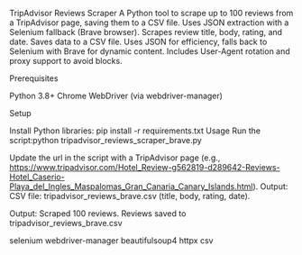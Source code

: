 TripAdvisor Reviews Scraper
A Python tool to scrape up to 100 reviews from a TripAdvisor page, saving them to a CSV file. Uses JSON extraction with a Selenium fallback (Brave browser). 
Scrapes review title, body, rating, and date.
Saves data to a CSV file.
Uses JSON for efficiency, falls back to Selenium with Brave for dynamic content.
Includes User-Agent rotation and proxy support to avoid blocks.

Prerequisites

Python 3.8+
Chrome WebDriver (via webdriver-manager)

Setup


Install Python libraries:
pip install -r requirements.txt
Usage
Run the script:python tripadvisor_reviews_scraper_brave.py


Update the url in the script with a TripAdvisor  page (e.g., https://www.tripadvisor.com/Hotel_Review-g562819-d289642-Reviews-Hotel_Caserio-Playa_del_Ingles_Maspalomas_Gran_Canaria_Canary_Islands.html).
Output:
CSV file: tripadvisor_reviews_brave.csv (title, body, rating, date).

Output: Scraped 100 reviews. Reviews saved to tripadvisor_reviews_brave.csv


selenium
webdriver-manager
beautifulsoup4
httpx
csv

